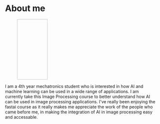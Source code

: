 # About me

<figure>
  <img src:"/assets/84437493/76820654-7284-4acc-8b5a-4e4fcd5707e9" width = "100" height = "200">
</figure>

I am a 4th year mechatronics student who is interested in how AI and machine learning can be used in a wide range of applications. I am currently take this Image Processing course to better understand how AI can be used in image processing applications. I've really been enjoying the fastai course as it really makes me appreciate the work of the people who came before me, in making the integration of AI in image processing easy and accessable. 
